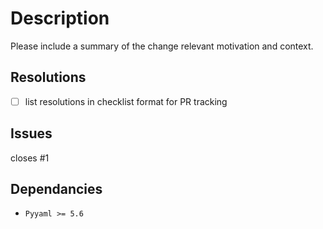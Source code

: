 # Description
Please include a summary of the change relevant motivation and context.

## Resolutions
 - [ ] list resolutions in checklist format for PR tracking

## Issues
closes #1

## Dependancies
 - `Pyyaml >= 5.6`